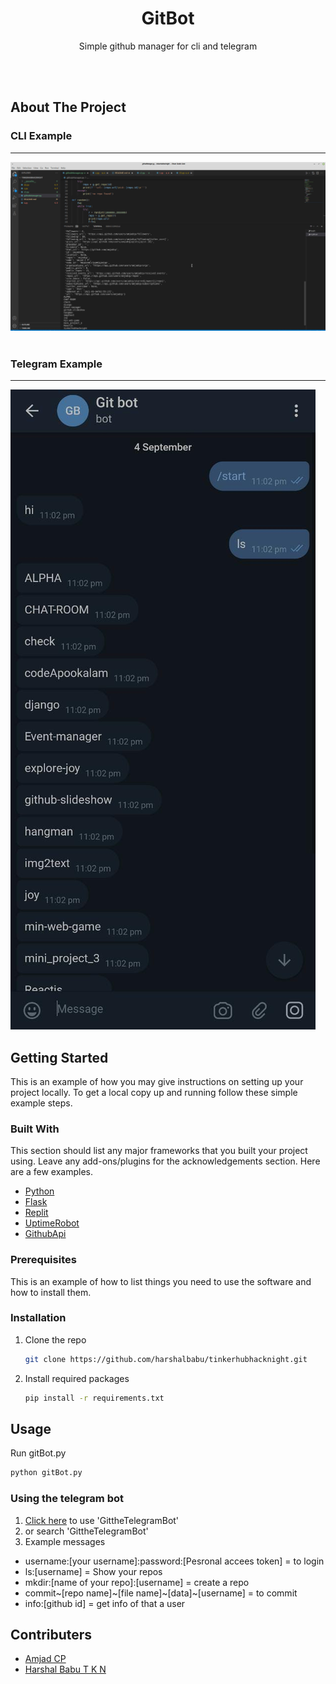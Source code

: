 <h1 align="center">GitBot</h1>

  <p align="center">
    Simple github manager for cli and telegram 
    <br />





<br><br><!-- ABOUT THE PROJECT -->
## About The Project
### CLI Example
---
<img src="IMG-20210904-WA0155.jpg" alt="CLI Example">

<br>
<br>

### Telegram Example
---
<img src="IMG-20210904-WA0151.jpg" alt="telegram Example">


<!-- GETTING STARTED -->
## Getting Started

This is an example of how you may give instructions on setting up your project locally.
To get a local copy up and running follow these simple example steps.

### Built With

This section should list any major frameworks that you built your project using. Leave any add-ons/plugins for the acknowledgements section. Here are a few examples.
* [Python](https://www.python.org/)
* [Flask](https://flask.palletsprojects.com/)
* [Replit](https://replit.com/)
* [UptimeRobot](https://uptimerobot.com/)
* [GithubApi](https://docs.github.com/en/rest)

### Prerequisites

This is an example of how to list things you need to use the software and how to install them.

### Installation

1. Clone the repo
   ```sh
   git clone https://github.com/harshalbabu/tinkerhubhacknight.git
   ```
3. Install required packages
   ```sh
   pip install -r requirements.txt
   ```


<!-- USAGE EXAMPLES -->
## Usage

 Run gitBot.py
   ```sh
   python gitBot.py
   ```

### Using the telegram bot

1. <a href="https://t.me/GITtheTelegramBot">Click here</a> to use 'GittheTelegramBot'
2. or search 'GittheTelegramBot'
3. Example messages 
 
 - username:[your username]:password:[Pesronal accees token]  = to login            
 - ls:[username]   = Show your repos        
 - mkdir:[name of your repo]:[username]   = create a repo  
 - commit~[repo name]~[file name]~[data]~[username]  = to commit        
 - info:[github id]    = get info of that a user


## Contributers
* [Amjad CP](https://github.com/amjadcp)
* [Harshal Babu T K N](https://github.com/harshalbabu)

